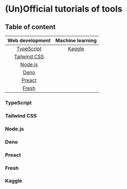 # (Un)Official tutorials of tools

## Table of content

|Web development|Machine learning|
|:-:|:-:|
|[TypeScript](#typescript)|[Kaggle](#kaggle)|
|[Tailwind CSS](#tailwind-css)||
|[Node.js](#nodejs)||
|[Deno](#deno)||
|[Preact](#preact)||
|[Fresh](#fresh)||

### TypeScript

### Tailwind CSS

### Node.js

### Deno

### Preact

### Fresh

### Kaggle
